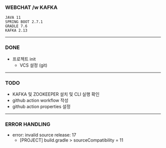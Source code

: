 ### WEBCHAT /w KAFKA

 
```
JAVA 11
SPRING BOOT 2.7.1
GRADLE 7.6
KAFKA 2.13
```

---

### DONE

* 프로젝트 init
  - VCS 설정 (git)

---

### TODO

* KAFKA 및 ZOOKEEPER 설치 및 CLI 실행 확인
* github action workflow 작성
* github action properties 설정

---

### ERROR HANDLING


* error: invalid source release: 17
  - [PROJECT] build.gradle > sourceCompatibility = 11






